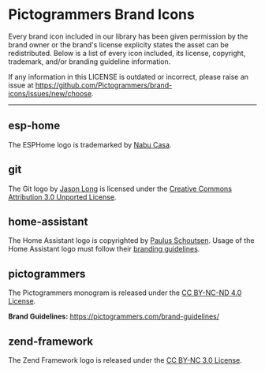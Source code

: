 # Pictogrammers Brand Icons

Every brand icon included in our library has been given permission by the brand owner or the brand's license explicity states the asset can be redistributed. Below is a list of every icon included, its license, copyright, trademark, and/or branding guideline information.

If any information in this LICENSE is outdated or incorrect, please raise an issue at <https://github.com/Pictogrammers/brand-icons/issues/new/choose>.

---

## esp-home
The ESPHome logo is trademarked by [Nabu Casa](https://www.nabucasa.com/).

## git
The Git logo by [Jason Long](https://twitter.com/jasonlong) is licensed under the [Creative Commons Attribution 3.0 Unported License](https://creativecommons.org/licenses/by/3.0/).

## home-assistant
The Home Assistant logo is copyrighted by [Paulus Schoutsen](https://github.com/balloob). Usage of the Home Assistant logo must follow their [branding guidelines](https://design.home-assistant.io/#brand/logo).

## pictogrammers
The Pictogrammers monogram is released under the [CC BY-NC-ND 4.0 License](https://creativecommons.org/licenses/by-nc-nd/4.0/).

**Brand Guidelines:** <https://pictogrammers.com/brand-guidelines/>

## zend-framework
The Zend Framework logo is released under the [CC BY-NC 3.0 License](https://creativecommons.org/licenses/by-nc/3.0/).